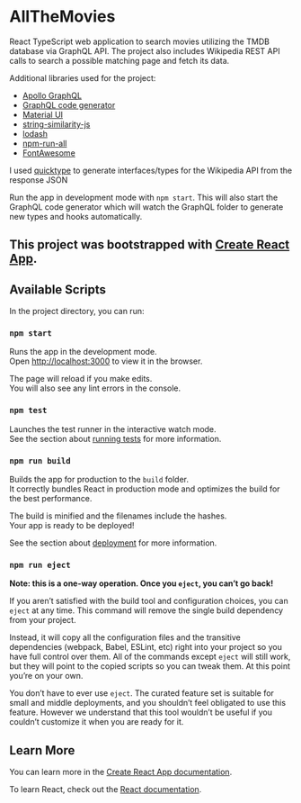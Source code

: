 # AllTheMovies

React TypeScript web application to search movies utilizing the TMDB database via GraphQL API.
The project also includes Wikipedia REST API calls to search a possible matching page and fetch its data.

Additional libraries used for the project:
* [Apollo GraphQL](https://www.apollographql.com/docs/react/)
* [GraphQL code generator](https://www.the-guild.dev/graphql/codegen)
* [Material UI](https://mui.com/)
* [string-similarity-js](https://www.npmjs.com/package/string-similarity-js)
* [lodash](https://lodash.com/)
* [npm-run-all](https://www.npmjs.com/package/npm-run-all)
* [FontAwesome](https://fontawesome.com/)

I used [quicktype](https://quicktype.io/typescript) to generate interfaces/types for the Wikipedia API from the response JSON

Run the app in development mode with `npm start`. 
This will also start the GraphQL code generator which will watch the GraphQL folder to generate new types and hooks automatically.




## This project was bootstrapped with [Create React App](https://github.com/facebook/create-react-app).

## Available Scripts

In the project directory, you can run:

### `npm start`

Runs the app in the development mode.\
Open [http://localhost:3000](http://localhost:3000) to view it in the browser.

The page will reload if you make edits.\
You will also see any lint errors in the console.

### `npm test`

Launches the test runner in the interactive watch mode.\
See the section about [running tests](https://facebook.github.io/create-react-app/docs/running-tests) for more information.

### `npm run build`

Builds the app for production to the `build` folder.\
It correctly bundles React in production mode and optimizes the build for the best performance.

The build is minified and the filenames include the hashes.\
Your app is ready to be deployed!

See the section about [deployment](https://facebook.github.io/create-react-app/docs/deployment) for more information.

### `npm run eject`

**Note: this is a one-way operation. Once you `eject`, you can’t go back!**

If you aren’t satisfied with the build tool and configuration choices, you can `eject` at any time. This command will remove the single build dependency from your project.

Instead, it will copy all the configuration files and the transitive dependencies (webpack, Babel, ESLint, etc) right into your project so you have full control over them. All of the commands except `eject` will still work, but they will point to the copied scripts so you can tweak them. At this point you’re on your own.

You don’t have to ever use `eject`. The curated feature set is suitable for small and middle deployments, and you shouldn’t feel obligated to use this feature. However we understand that this tool wouldn’t be useful if you couldn’t customize it when you are ready for it.

## Learn More

You can learn more in the [Create React App documentation](https://facebook.github.io/create-react-app/docs/getting-started).

To learn React, check out the [React documentation](https://reactjs.org/).
